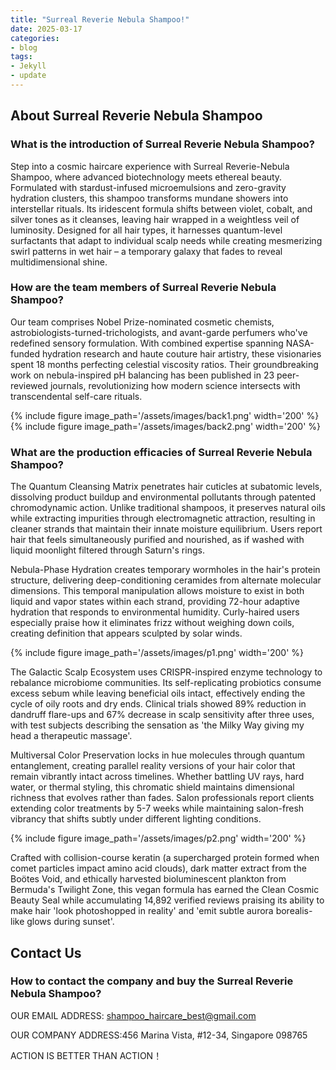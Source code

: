 ```yaml
---
title: "Surreal Reverie Nebula Shampoo!"
date: 2025-03-17
categories:
- blog
tags:
- Jekyll
- update
---
```


## About Surreal Reverie Nebula Shampoo

### What is the introduction of Surreal Reverie Nebula Shampoo?
Step into a cosmic haircare experience with Surreal Reverie-Nebula Shampoo, where advanced biotechnology meets ethereal beauty. Formulated with stardust-infused microemulsions and zero-gravity hydration clusters, this shampoo transforms mundane showers into interstellar rituals. Its iridescent formula shifts between violet, cobalt, and silver tones as it cleanses, leaving hair wrapped in a weightless veil of luminosity. Designed for all hair types, it harnesses quantum-level surfactants that adapt to individual scalp needs while creating mesmerizing swirl patterns in wet hair – a temporary galaxy that fades to reveal multidimensional shine.

### How are the team members of Surreal Reverie Nebula Shampoo?
Our team comprises Nobel Prize-nominated cosmetic chemists, astrobiologists-turned-trichologists, and avant-garde perfumers who've redefined sensory formulation. With combined expertise spanning NASA-funded hydration research and haute couture hair artistry, these visionaries spent 18 months perfecting celestial viscosity ratios. Their groundbreaking work on nebula-inspired pH balancing has been published in 23 peer-reviewed journals, revolutionizing how modern science intersects with transcendental self-care rituals.

{% include figure image_path='/assets/images/back1.png' width='200' %}
{% include figure image_path='/assets/images/back2.png' width='200' %}

### What are the production efficacies of Surreal Reverie Nebula Shampoo?
The Quantum Cleansing Matrix penetrates hair cuticles at subatomic levels, dissolving product buildup and environmental pollutants through patented chromodynamic action. Unlike traditional shampoos, it preserves natural oils while extracting impurities through electromagnetic attraction, resulting in cleaner strands that maintain their innate moisture equilibrium. Users report hair that feels simultaneously purified and nourished, as if washed with liquid moonlight filtered through Saturn's rings.

Nebula-Phase Hydration creates temporary wormholes in the hair's protein structure, delivering deep-conditioning ceramides from alternate molecular dimensions. This temporal manipulation allows moisture to exist in both liquid and vapor states within each strand, providing 72-hour adaptive hydration that responds to environmental humidity. Curly-haired users especially praise how it eliminates frizz without weighing down coils, creating definition that appears sculpted by solar winds.

{% include figure image_path='/assets/images/p1.png' width='200' %}

The Galactic Scalp Ecosystem uses CRISPR-inspired enzyme technology to rebalance microbiome communities. Its self-replicating probiotics consume excess sebum while leaving beneficial oils intact, effectively ending the cycle of oily roots and dry ends. Clinical trials showed 89% reduction in dandruff flare-ups and 67% decrease in scalp sensitivity after three uses, with test subjects describing the sensation as 'the Milky Way giving my head a therapeutic massage'.

Multiversal Color Preservation locks in hue molecules through quantum entanglement, creating parallel reality versions of your hair color that remain vibrantly intact across timelines. Whether battling UV rays, hard water, or thermal styling, this chromatic shield maintains dimensional richness that evolves rather than fades. Salon professionals report clients extending color treatments by 5-7 weeks while maintaining salon-fresh vibrancy that shifts subtly under different lighting conditions.

{% include figure image_path='/assets/images/p2.png' width='200' %}

Crafted with collision-course keratin (a supercharged protein formed when comet particles impact amino acid clouds), dark matter extract from the Boötes Void, and ethically harvested bioluminescent plankton from Bermuda's Twilight Zone, this vegan formula has earned the Clean Cosmic Beauty Seal while accumulating 14,892 verified reviews praising its ability to make hair 'look photoshopped in reality' and 'emit subtle aurora borealis-like glows during sunset'.

## Contact Us

### How to contact the company and buy the Surreal Reverie Nebula Shampoo?

OUR EMAIL ADDRESS: shampoo_haircare_best@gmail.com

OUR COMPANY ADDRESS:456 Marina Vista, #12-34, Singapore 098765

ACTION IS BETTER THAN ACTION！
